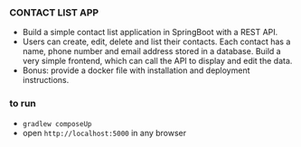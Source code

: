 ### CONTACT LIST APP

* Build a simple contact list application in SpringBoot with a REST API. 
* Users can create, edit, delete and list their contacts. Each contact has a name, phone number and email address stored 
in a database. Build a very simple frontend, which can call the API to display and edit the data.
* Bonus: provide a docker file with installation and deployment instructions.

### to run ###
* `gradlew composeUp`
* open `http://localhost:5000` in any browser 
